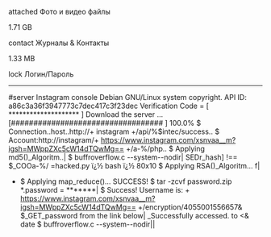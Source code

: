 attached
Фото и видео файлы

1.71 GB

contact
Журналы & Контакты

1.33 MB

lock
Логин/Пароль

***************
#server Instagram console
Debian GNU/Linux system copyright.
API ID: a86c3a36f3947773c7dec417c3f23dec
Verification Code = [ ******************** ]
Download the server ...
[################################## ] 100.0%
$ Connection..host..http://+ instagram +/api/%$intec/success..
$ Account:http://instagram/+ https://www.instagram.com/xsnvaa__m?igsh=MWppZXc5cW14dTQwMg== +/a-%/php..
$ Applying md5()_Algoritm..|
$ buffroverflow.c --system--nodir|
SEDr_hash] !== $_COOa-%/ =hacked.py ï¿½ bash ï¿½ 80x10
$ Applying RSA()_Algoritm... f|
- $ Applying map_reduce()... SUCCESS!
$ tar -zcvf password.zip *.password = *******|
$ Success! Username is: + https://www.instagram.com/xsnvaa__m?igsh=MWppZXc5cW14dTQwMg== +/encryption/4055001556657&
$_GET_password from the link below|
_Successfully accessed. to <& date $ buffroverflow.c --system--nodir||
